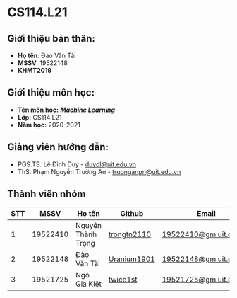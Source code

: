 # CS114.L21
## Giới thiệu bản thân: 
* **Họ tên**: Đào Văn Tài
* **MSSV:** 19522148
* **KHMT2019** 
## Giới thiệu môn học:
* **Tên môn học:** ***Machine Learning***
* **Lớp:** CS114.L21
* **Năm học:** 2020-2021
## Giảng viên hướng dẫn: 
* PGS.TS. Lê Đình Duy - duydl@uit.edu.vn
* ThS. Phạm Nguyễn Trường An - truonganpn@uit.edu.vn
## Thành viên nhóm
|STT|MSSV|Họ tên|Github|Email|
|---|----|------|------|-----|
|1|19522410|Nguyễn Thành Trọng|[trongtn2110](https://github.com/trongtn2110)|19522410@gm.uit.edu.vn|
|2|19522148|Đào Văn Tài|[Uranium1901](https://github.com/Uranium1901)|19522148@gm.uit.edu.vn|
|3|19521725|Ngô Gia Kiệt|[twice1st](https://github.com/twice1st)|19521725@gm.uit.edu.vn|
